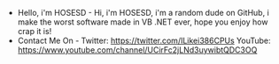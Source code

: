 - Hello, i'm HOSESD -
Hi, i'm HOSESD, i'm a random dude on GitHub, i make the worst software made in VB .NET ever, hope you enjoy how crap it is!
- Contact Me On -
Twitter: https://twitter.com/ILikei386CPUs
YouTube: https://www.youtube.com/channel/UCirFc2jLNd3uywibtQDC3OQ
